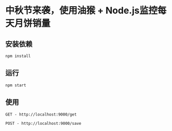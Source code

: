 # 中秋节来袭，使用油猴 + Node.js监控每天月饼销量



## 安装依赖

```
npm install
```

## 运行

```
npm start
```

## 使用

```
GET - http://localhost:9000/get
```
```
POST - http://localhost:9000/save
```
